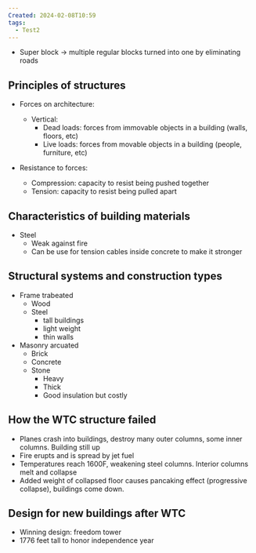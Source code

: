 ```yaml
---
Created: 2024-02-08T10:59
tags:
  - Test2
---
```

- Super block → multiple regular blocks turned into one by eliminating roads

  

## Principles of structures

- Forces on architecture:
    - Vertical:
        - Dead loads: forces from immovable objects in a building (walls, floors, etc)
        - Live loads: forces from movable objects in a building (people, furniture, etc)
- Resistance to forces:
    
    - Compression: capacity to resist being pushed together
    - Tension: capacity to resist being pulled apart
    
      
    

  

## Characteristics of building materials

- Steel
    - Weak against fire
    - Can be use for tension cables inside concrete to make it stronger

  

## Structural systems and construction types

- Frame trabeated
    - Wood
    - Steel
        - tall buildings
        - light weight
        - thin walls
- Masonry arcuated
    - Brick
    - Concrete
    - Stone
        - Heavy
        - Thick
        - Good insulation but costly

## How the WTC structure failed

- Planes crash into buildings, destroy many outer columns, some inner columns. Building still up
- Fire erupts and is spread by jet fuel
- Temperatures reach 1600F, weakening steel columns. Interior columns melt and collapse
- Added weight of collapsed floor causes pancaking effect (progressive collapse), buildings come down.

## Design for new buildings after WTC

- Winning design: freedom tower
- 1776 feet tall to honor independence year